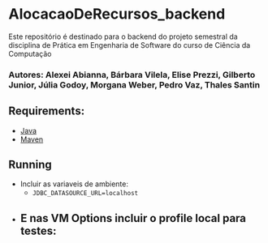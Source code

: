 # AlocacaoDeRecursos_backend
Este repositório é destinado para o backend do projeto semestral da disciplina de Prática em Engenharia de Software do curso de Ciência da Computação

### Autores: Alexei Abianna, Bárbara Vilela, Elise Prezzi, Gilberto Junior, Júlia Godoy, Morgana Weber, Pedro Vaz, Thales Santin

## Requirements:
 - [Java](https://www.java.com/pt-BR/download/ie_manual.jsp?locale=pt_BR)
 - [Maven](https://maven.apache.org/download.cgi) 

## Running

- Incluir as variaveis de ambiente:
  - ``JDBC_DATASOURCE_URL=localhost``
- E nas VM Options incluir o profile local para testes:
  - 

